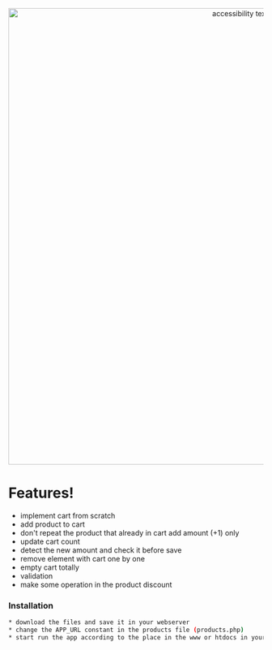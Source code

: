 
<p align="center">
  <img src="https://github.com/hatem-mohamed-elsheref/php-tasks-native-and-framework/blob/check-rectangle/Screenshot%20from%202021-01-25%2016-36-48.png?raw=true" width="900" hight="600" alt="accessibility text">
</p>


#  Features!

  - implement cart from scratch
  - add product to cart
  - don't repeat the product that already in cart add amount (+1) only
  - update cart count
  - detect the new amount and check it before save
  - remove element with cart one by one
  - empty cart totally
  - validation
  - make some operation in the product discount


### Installation

```sh
* download the files and save it in your webserver
* change the APP_URL constant in the products file (products.php)
* start run the app according to the place in the www or htdocs in your local webserver
